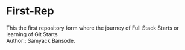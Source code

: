 # First-Rep
This the first repository form where the journey of Full Stack Starts or learning of Git Starts
<br>
Author:: Samyack Bansode.
